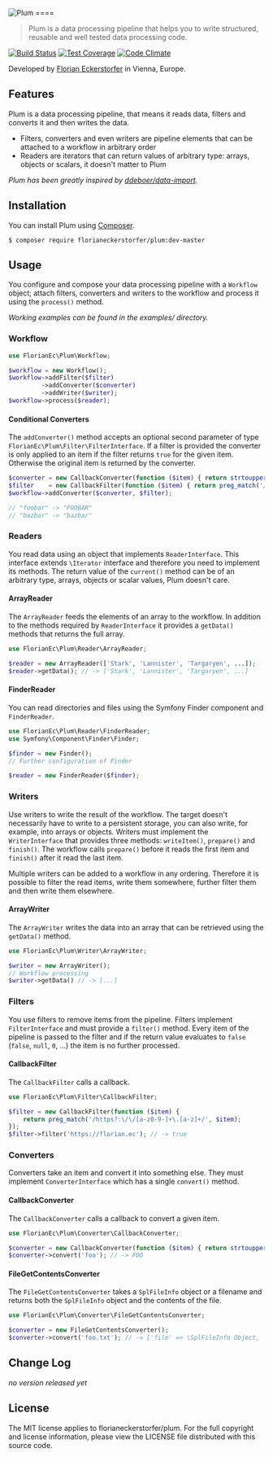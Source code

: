 <img src="https://florian.ec/img/plum/logo.png" alt="Plum">
====

> Plum is a data processing pipeline that helps you to write structured, reusable and well tested data processing code.

[![Build Status](https://travis-ci.org/florianeckerstorfer/plum.svg?branch=master)](https://travis-ci.org/florianeckerstorfer/plum)
[![Test Coverage](https://codeclimate.com/github/florianeckerstorfer/plum/badges/coverage.svg)](https://codeclimate.com/github/florianeckerstorfer/plum)
[![Code Climate](https://codeclimate.com/github/florianeckerstorfer/plum/badges/gpa.svg)](https://codeclimate.com/github/florianeckerstorfer/plum)

Developed by [Florian Eckerstorfer](https://florian.ec) in Vienna, Europe.


Features
--------

Plum is a data processing pipeline, that means it reads data, filters and converts it and then writes the data.

- Filters, converters and even writers are pipeline elements that can be attached to a workflow in arbitrary order
- Readers are iterators that can return values of arbitrary type: arrays, objects or scalars, it doesn't matter to Plum

*Plum has been greatly inspired by [ddeboer/data-import](https://github.com/ddeboer/data-import).*


Installation
------------

You can install Plum using [Composer](http://getcomposer.org).

```shell
$ composer require florianeckerstorfer/plum:dev-master
```


Usage
-----

You configure and compose your data processing pipeline with a `Workflow` object; attach filters, converters and
writers to the workflow and process it using the `process()` method.

*Working examples can be found in the examples/ directory.*


### Workflow

```php
use FlorianEc\Plum\Workflow;

$workflow = new Workflow();
$workflow->addFilter($filter)
         ->addConverter($converter)
         ->addWriter($writer);
$workflow->process($reader);
```

#### Conditional Converters

The `addConverter()` method accepts an optional second parameter of type `FlorianEc\Plum\Filter\FilterInterface`. If a
filter is provided the converter is only applied to an item if the filter returns `true` for the given item. Otherwise
the original item is returned by the converter.

```php
$converter = new CallbackConverter(function ($item) { return strtoupper($item); });
$filter    = new CallbackFilter(function ($item) { return preg_match('/foo/', $item); });
$workflow->addConverter($converter, $filter);

// "foobar" -> "FOOBAR"
// "bazbar" -> "bazbar"
```

### Readers

You read data using an object that implements `ReaderInterface`. This interface extends `\Iterator` interface and
therefore you need to implement its methods. The return value of the `current()` method can be of an arbitrary type,
arrays, objects or scalar values, Plum doesn't care.

#### ArrayReader

The `ArrayReader` feeds the elements of an array to the workflow. In addition to the methods required by 
`ReaderInterface` it provides a `getData()` methods that returns the full array.

```php
use FlorianEc\Plum\Reader\ArrayReader;

$reader = new ArrayReader(['Stark', 'Lannister', 'Targaryen', ...]);
$reader->getData(); // -> ['Stark', 'Lannister', 'Targaryen', ...]
```

#### FinderReader

You can read directories and files using the Symfony Finder component and `FinderReader`.

```php
use FlorianEc\Plum\Reader\FinderReader;
use Symfony\Component\Finder\Finder;

$finder = new Finder();
// Further configuration of Finder

$reader = new FinderReader($finder);
```

### Writers

Use writers to write the result of the workflow. The target doesn't necessarily have to write to a persistent storage,
you can also write, for example, into arrays or objects. Writers must implement the `WriterInterface` that provides
three methods: `writeItem()`, `prepare()` and `finish()`. The workflow calls `prepare()` before it reads the first item
and `finish()` after it read the last item.

Multiple writers can be added to a workflow in any ordering. Therefore it is possible to filter the read items, write
them somewhere, further filter them and then write them elsewhere. 

#### ArrayWriter

The `ArrayWriter` writes the data into an array that can be retrieved using the `getData()` method.

```php
use FlorianEc\Plum\Writer\ArrayWriter;

$writer = new ArrayWriter();
// Workflow processing
$writer->getData() // -> [...]
```

### Filters

You use filters to remove items from the pipeline. Filters implement `FilterInterface` and must provide a `filter()`
method. Every item of the pipeline is passed to the filter and if the return value evaluates to `false` (`false`,
`null`, `0`, ...) the item is no further processed.

#### CallbackFilter

The `CallbackFilter` calls a callback.

```php
use FlorianEc\Plum\Filter\CallbackFilter;

$filter = new CallbackFilter(function ($item) {
    return preg_match('/https?:\/\/[a-z0-9-]+\.[a-z]+/', $item);
});
$filter->filter('https://florian.ec'); // -> true
```

### Converters

Converters take an item and convert it into something else. They must implement `ConverterInterface` which has a single
`convert()` method.

#### CallbackConverter

The `CallbackConverter` calls a callback to convert a given item.

```php
use FlorianEc\Plum\Converter\CallbackConverter;

$converter = new CallbackConverter(function ($item) { return strtoupper($item); });
$converter->convert('foo'); // -> FOO
```

#### FileGetContentsConverter

The `FileGetContentsConverter` takes a `SplFileInfo` object or a filename and returns both the `SplFileInfo` object
and the contents of the file.

```php
use FlorianEc\Plum\Converter\FileGetContentsConverter;

$converter = new FileGetContentsConverter();
$converter->convert('foo.txt'); // -> ['file' => \SplFileInfo Object, 'content' => '...'] 
```


Change Log
----------

*no version released yet*


License
-------

The MIT license applies to florianeckerstorfer/plum. For the full copyright and license information,
please view the LICENSE file distributed with this source code.
